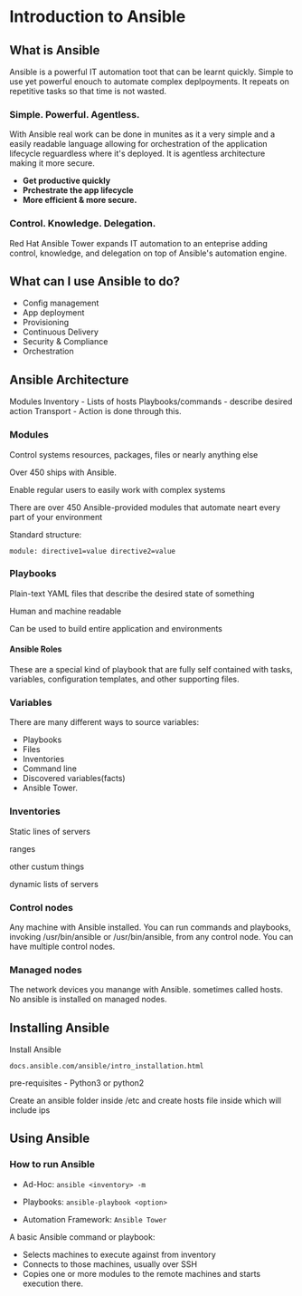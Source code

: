 # Introduction to Ansible

## What is Ansible

Ansible is a powerful IT automation toot that can be learnt quickly. Simple to use yet powerful enouch to automate complex deplpoyments. It repeats on repetitive tasks so that time is not wasted.

### Simple. Powerful. Agentless.

With Ansible real work can be done in munites as it a very simple and a easily readable language allowing for orchestration of the application lifecycle reguardless where it's deployed. It is agentless architecture making it more secure.

- **Get productive quickly**
- **Prchestrate the app lifecycle**
- **More efficient & more secure.**

### Control. Knowledge. Delegation.

Red Hat Ansible Tower expands IT automation to an enteprise adding control, knowledge, and delegation on top of Ansible's automation engine.

## What can I use Ansible to do?

- Config management
- App deployment
- Provisioning
- Continuous Delivery
- Security & Compliance
- Orchestration

## Ansible Architecture

Modules
Inventory - Lists of hosts
Playbooks/commands - describe desired action
Transport - Action is done through this.

### Modules
Control systems resources, packages, files or nearly anything else

Over 450 ships with Ansible.

Enable regular users to easily work with complex systems

There are over 450 Ansible-provided modules that automate neart every part of your environment

Standard structure:
```
module: directive1=value directive2=value
```

### Playbooks

Plain-text YAML files that describe the desired state of something

Human and machine readable

Can be used to build entire application and environments

#### Ansible Roles

These are a special kind of playbook that are fully self contained with tasks, variables, configuration templates, and other supporting files.

### Variables

There are many different ways to source variables:
- Playbooks
- Files
- Inventories
- Command line
- Discovered variables(facts)
- Ansible Tower.

### Inventories

Static lines of servers

ranges

other custum things

dynamic lists of servers

### Control nodes

Any machine with Ansible installed. You can run commands and playbooks, invoking /usr/bin/ansible or /usr/bin/ansible, from any control node. You can have multiple control nodes.

### Managed nodes

The network devices you manange with Ansible. sometimes called hosts. No ansible is installed on managed nodes.

## Installing Ansible

Install Ansible

`docs.ansible.com/ansible/intro_installation.html`

pre-requisites - Python3 or python2

Create an ansible folder inside /etc and create hosts file inside which will include ips

##  Using Ansible

### How to run Ansible

- Ad-Hoc: `ansible <inventory> -m`

- Playbooks: `ansible-playbook <option>`

- Automation Framework: `Ansible Tower`

A basic Ansible command or playbook:

- Selects machines to execute against from inventory
- Connects to those machines, usually over SSH
- Copies one or more modules to the remote machines and starts execution there.

